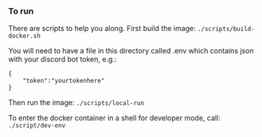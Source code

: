 ### To run

There are scripts to help you along.
First build the image:
`./scripts/build-docker.sh`

You will need to have a file in this directory called .env which contains json with your discord bot token, e.g.:
```
{
    "token":"yourtokenhere"
}
```

Then run the image:
`./scripts/local-run`

To enter the docker container in a shell for developer mode, call:
`./script/dev-env`